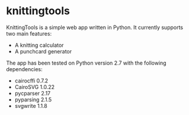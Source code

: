 # knittingtools

KnittingTools is a simple web app written in Python. It currently supports two main features:
* A knitting calculator
* A punchcard generator

The app has been tested on Python version 2.7 with the following dependencies:
* cairocffi 0.7.2
* CairoSVG 1.0.22
* pycparser 2.17
* pyparsing 2.1.5
* svgwrite 1.1.8
